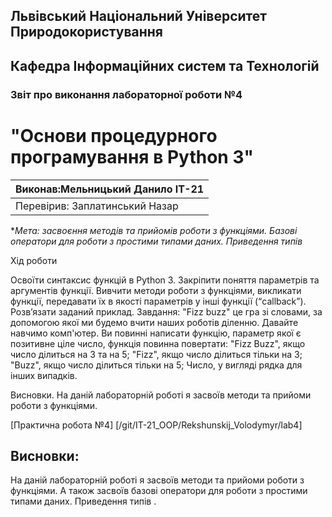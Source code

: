 ## Львівський Національний Університет Природокористування
## Кафедра Інформаційних систем та Технологій



### Звіт про виконання лабораторної роботи №4
# "Основи процедурного програмування в Python 3"



| Виконав:Мельницький Данило ІТ-21 |
|----------------------------------------------|
| Перевірив: Заплатинський Назар              |




**Мета: засвоєння методів та прийомів роботи з функціями.
Базові оператори для роботи з простими типами даних. Приведення типів*


Хід роботи

Освоїти синтаксис функцій в Python 3.
Закріпити поняття параметрів та аргументів функції.
Вивчити методи роботи з функціями, викликати функції, передавати їх в якості параметрів у інші функції (“callback”).
Розв’язати заданий приклад.
Завдання: "Fizz buzz" це гра зі словами, за допомогою якої ми будемо вчити наших роботів діленню. Давайте навчимо комп'ютер. Ви повинні написати функцію, параметр якої є позитивне ціле число, функція повинна повертати: "Fizz Buzz", якщо число ділиться на 3 та на 5; "Fizz", якщо число ділиться тільки на 3; "Buzz", якщо число ділиться тільки на 5; Число, у вигляді рядка для інших випадків.

Висновки.
На даній лабораторній роботі я засвоїв методи та прийоми роботи з функціями.

[Практична робота №4] [/git/IT-21_OOP/Rekshunskij_Volodymyr/lab4]

## Висновки: 

На даній лабораторній роботі я засвоїв методи та прийоми роботи з функціями.
А також засвоїв базові оператори для роботи з простими типами даних. Приведення типів .
